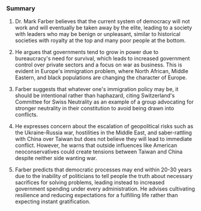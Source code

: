 ### Summary

1. Dr. Mark Farber believes that the current system of democracy will not
work and will eventually be taken away by the elite, leading to a society
with leaders who may be benign or unpleasant, similar to historical societies
with royalty at the top and many poor people at the bottom.

2. He argues that governments tend to grow in power due to bureaucracy's need
for survival, which leads to increased government control over private sectors
and a focus on war as business. This is evident in Europe's immigration
problem, where North African, Middle Eastern, and black populations are
changing the character of Europe.

3. Farber suggests that whatever one's immigration policy may be, it should
be intentional rather than haphazard, citing Switzerland's Committee for
Swiss Neutrality as an example of a group advocating for stronger neutrality
in their constitution to avoid being drawn into conflicts.

4. He expresses concern about the escalation of geopolitical risks such as
the Ukraine-Russia war, hostilities in the Middle East, and saber-rattling
with China over Taiwan but does not believe they will lead to immediate
conflict. However, he warns that outside influences like American
neoconservatives could create tensions between Taiwan and China despite
neither side wanting war.

5. Farber predicts that democratic processes may end within 20-30 years due
to the inability of politicians to tell people the truth about necessary
sacrifices for solving problems, leading instead to increased government
spending under every administration. He advises cultivating resilience and
reducing expectations for a fulfilling life rather than expecting instant
gratification.
